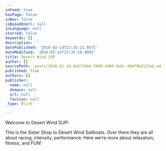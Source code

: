 ```yaml
---
inFeed: true
hasPage: false
inNav: false
isBasedOnUrl: null
inLanguage: null
starred: false
keywords: []
description: ''
datePublished: '2016-02-14T23:35:21.957Z'
dateModified: '2016-02-14T23:35:18.400Z'
title: Desert Wind SUP
author: []
sourcePath: _posts/2016-02-14-da273dbb-f899-4400-8e6c-484f9b3125ab.md
published: true
authors: []
publisher:
  name: null
  domain: null
  url: null
  favicon: null
_type: Blurb

---
```

Welcome to Desert Wind SUP!

This is the Sister Shop to Desert Wind Sailboats. Over there they are all about racing, intensity, performance. Here we're more about relaxation, fitness, and FUN!